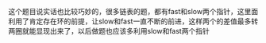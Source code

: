 这个题目说实话也比较巧妙的，很多链表的题，都有fast和slow两个指针，这里面利用了肯定存在环的前提，让slow和fast一直不断的前进，这样两个的差值最多转两圈就能显现出来了，以后做题也应该多利用slow和fast两个指针